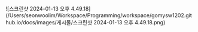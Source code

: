 ![스크린샷 2024-01-13 오후 4.49.18](/Users/seonwoolim/Workspace/Programming/workspace/gomysw1202.github.io/docs/images/게시물/스크린샷 2024-01-13 오후 4.49.18.png)